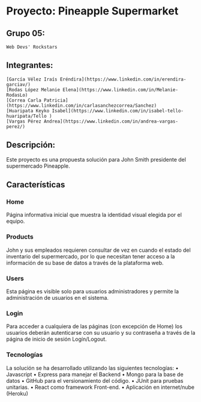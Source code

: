 # Proyecto: Pineapple Supermarket

## Grupo 05:
    
    Web Devs' Rockstars

## Integrantes:
    
    [García Vélez Iraís Eréndira](https://www.linkedin.com/in/erendira-garciav/)
    [Rodas López Melanie Elena](https://www.linkedin.com/in/Melanie-RodasLo)
    [Correa Carla Patricia](https://www.linkedin.com/in/carlasanchezcorrea/Sanchez)
    [Huaripata Keyko Isabel](https://www.linkedin.com/in/isabel-tello-huaripata/Tello )
    [Vargas Pérez Andrea](https://www.linkedin.com/in/andrea-vargas-perez/)

## Descripción:
    
Este proyecto es una propuesta solución para John Smith presidente del supermercado Pineapple.

## Características

### Home

Página informativa inicial que muestra la identidad visual elegida por el equipo. 

### Products

John y sus empleados requieren consultar de vez en cuando el estado del inventario del supermercado, por lo que necesitan tener acceso a la información de su base de datos a través de la plataforma web. 

### Users

Esta página es visible solo para usuarios administradores y permite la administración de usuarios en el sistema. 

### Login 

 Para acceder a cualquiera de las páginas (con excepción de Home) los usuarios deberán autenticarse con su usuario y su contraseña a través de la página de inicio de sesión Logín/Logout.

### Tecnologías

La solución se ha desarrollado utilizando las siguientes tecnologías:
•	Javascript
•	Express para manejar el Backend 
•	Mongo para la base de datos 
•	GitHub para el versionamiento del código.
•	JUnit para pruebas unitarias.
•	React como framework Front-end.
•	Aplicación en internet/nube (Heroku)







